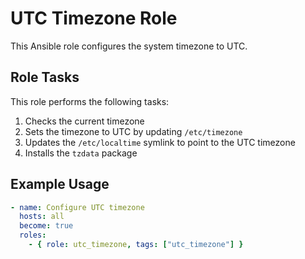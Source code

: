 # UTC Timezone Role

This Ansible role configures the system timezone to UTC.

## Role Tasks

This role performs the following tasks:

1. Checks the current timezone
2. Sets the timezone to UTC by updating `/etc/timezone`
3. Updates the `/etc/localtime` symlink to point to the UTC timezone
4. Installs the `tzdata` package

## Example Usage

```yaml
- name: Configure UTC timezone
  hosts: all
  become: true
  roles:
    - { role: utc_timezone, tags: ["utc_timezone"] }
```
